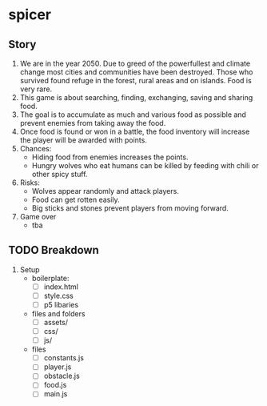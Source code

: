 # spicer

## Story

1. We are in the year 2050. Due to greed of the powerfullest and climate change most cities and communities have been destroyed. Those who survived found refuge in the forest, rural areas and on islands. Food is very rare. 
2. This game is about searching, finding, exchanging, saving and sharing food.
3. The goal is to accumulate as much and various food as possible and prevent enemies from taking away the food.
4. Once food is found or won in a battle, the food inventory will increase the player will be awarded with points.
5. Chances: 
    - Hiding food from enemies increases the points.
    - Hungry wolves who eat humans can be killed by feeding with chili or other spicy stuff.
6. Risks:
    - Wolves appear randomly and attack players.
    - Food can get rotten easily.
    - Big sticks and stones prevent players from moving forward.
7. Game over
    - tba

## TODO Breakdown

1. Setup
    - boilerplate:
        - [ ] index.html
        - [ ] style.css
        - [ ] p5 libaries
    - files and folders
        - [ ] assets/
        - [ ] css/
        - [ ] js/
    - files
        - [ ] constants.js
        - [ ] player.js
        - [ ] obstacle.js
        - [ ] food.js
        - [ ] main.js
